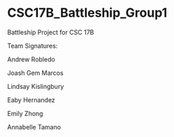 # CSC17B_Battleship_Group1
Battleship Project for CSC 17B

Team Signatures:

Andrew Robledo

Joash Gem Marcos

Lindsay Kislingbury

Eaby Hernandez

Emily Zhong

Annabelle Tamano

